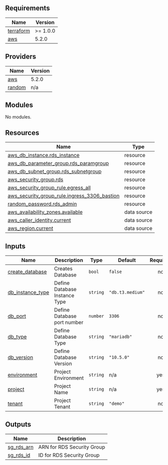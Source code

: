 <!-- BEGIN_TF_DOCS -->
## Requirements

| Name | Version |
|------|---------|
| <a name="requirement_terraform"></a> [terraform](#requirement\_terraform) | >= 1.0.0 |
| <a name="requirement_aws"></a> [aws](#requirement\_aws) | 5.2.0 |

## Providers

| Name | Version |
|------|---------|
| <a name="provider_aws"></a> [aws](#provider\_aws) | 5.2.0 |
| <a name="provider_random"></a> [random](#provider\_random) | n/a |

## Modules

No modules.

## Resources

| Name | Type |
|------|------|
| [aws_db_instance.rds_instance](https://registry.terraform.io/providers/hashicorp/aws/5.2.0/docs/resources/db_instance) | resource |
| [aws_db_parameter_group.rds_paramgroup](https://registry.terraform.io/providers/hashicorp/aws/5.2.0/docs/resources/db_parameter_group) | resource |
| [aws_db_subnet_group.rds_subnetgroup](https://registry.terraform.io/providers/hashicorp/aws/5.2.0/docs/resources/db_subnet_group) | resource |
| [aws_security_group.rds](https://registry.terraform.io/providers/hashicorp/aws/5.2.0/docs/resources/security_group) | resource |
| [aws_security_group_rule.egress_all](https://registry.terraform.io/providers/hashicorp/aws/5.2.0/docs/resources/security_group_rule) | resource |
| [aws_security_group_rule.ingress_3306_bastion](https://registry.terraform.io/providers/hashicorp/aws/5.2.0/docs/resources/security_group_rule) | resource |
| [random_password.rds_admin](https://registry.terraform.io/providers/hashicorp/random/latest/docs/resources/password) | resource |
| [aws_availability_zones.available](https://registry.terraform.io/providers/hashicorp/aws/5.2.0/docs/data-sources/availability_zones) | data source |
| [aws_caller_identity.current](https://registry.terraform.io/providers/hashicorp/aws/5.2.0/docs/data-sources/caller_identity) | data source |
| [aws_region.current](https://registry.terraform.io/providers/hashicorp/aws/5.2.0/docs/data-sources/region) | data source |

## Inputs

| Name | Description | Type | Default | Required |
|------|-------------|------|---------|:--------:|
| <a name="input_create_database"></a> [create\_database](#input\_create\_database) | Creates Database | `bool` | `false` | no |
| <a name="input_db_instance_type"></a> [db\_instance\_type](#input\_db\_instance\_type) | Define Database Instance Type | `string` | `"db.t3.medium"` | no |
| <a name="input_db_port"></a> [db\_port](#input\_db\_port) | Define Database port number | `number` | `3306` | no |
| <a name="input_db_type"></a> [db\_type](#input\_db\_type) | Define Database Type | `string` | `"mariadb"` | no |
| <a name="input_db_version"></a> [db\_version](#input\_db\_version) | Define Database Version | `string` | `"10.5.0"` | no |
| <a name="input_environment"></a> [environment](#input\_environment) | Project Environment | `string` | n/a | yes |
| <a name="input_project"></a> [project](#input\_project) | Project Name | `string` | n/a | yes |
| <a name="input_tenant"></a> [tenant](#input\_tenant) | Project Tenant | `string` | `"demo"` | no |

## Outputs

| Name | Description |
|------|-------------|
| <a name="output_sg_rds_arn"></a> [sg\_rds\_arn](#output\_sg\_rds\_arn) | ARN for RDS Security Group |
| <a name="output_sg_rds_id"></a> [sg\_rds\_id](#output\_sg\_rds\_id) | ID for RDS Security Group |
<!-- END_TF_DOCS -->
